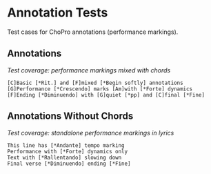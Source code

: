 # Annotation Tests

Test cases for ChoPro annotations (performance markings).

## Annotations

_Test coverage: performance markings mixed with chords_

```chopro
[C]Basic [*Rit.] and [F]mixed [*Begin softly] annotations
[G]Performance [*Crescendo] marks [Am]with [*Forte] dynamics
[F]Ending [*Diminuendo] with [G]quiet [*pp] and [C]final [*Fine]
```

## Annotations Without Chords

_Test coverage: standalone performance markings in lyrics_

```chopro
This line has [*Andante] tempo marking
Performance with [*Forte] dynamics only
Text with [*Rallentando] slowing down
Final verse [*Diminuendo] ending [*Fine]
```

